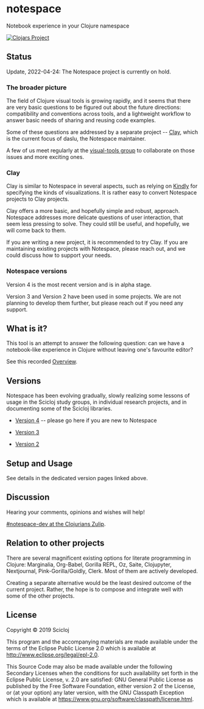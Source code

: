 # notespace

Notebook experience in your Clojure namespace

[![Clojars Project](https://img.shields.io/clojars/v/scicloj/notespace.svg)](https://clojars.org/scicloj/notespace)

## Status

Update, 2022-04-24: The Notespace project is currently on hold.

### The broader picture

The field of Clojure visual tools is growing rapidly, and it seems that there are very basic questions to be figured out about the future directions: compatibility and conventions across tools, and a lightweight workflow to answer basic needs of sharing and reusing code examples. 

Some of these questions are addressed by a separate project -- [Clay](https://github.com/scicloj/clay), which is the current focus of daslu, the Notespace maintainer.

A few of us meet regularly at the [visual-tools group](https://scicloj.github.io/docs/community/groups/visual-tools/) to collaborate on those issues and more exciting ones.

### Clay

Clay is similar to Notespace in several aspects, such as relying on [Kindly](https://github.com/scicloj/kindly) for specifying the kinds of visualizations. It is rather easy to convert Notespace projects to Clay projects.

Clay offers a more basic, and hopefully simple and robust, approach. Notespace addresses more delicate questions of user interaction, that seem less pressing to solve. They could still be useful, and hopefully, we will come back to them.

If you are writing a new project, it is recommended to try Clay. If you are maintaining existing projects with Notespace, please reach out, and we could discuss how to support your needs.

### Notespace versions

Version 4 is the most recent version and is in alpha stage.

Version 3 and Version 2 have been used in some projects. We are not planning to develop them further, but please reach out if you need any support.

## What is it?

This tool is an attempt to answer the following question: can we have a notebook-like experience in Clojure without leaving one's favourite editor?

See this recorded [Overview](https://www.youtube.com/watch?v=uICA2SDa-ws).

## Versions

Notespace has been evolving gradually, slowly realizing some lessons of usage in the Scicloj study groups, in individual research projects, and in documenting some of the Scicloj libraries.

* [Version 4](doc/v4.md) -- please go here if you are new to Notespace

* [Version 3](doc/v3.md)

* [Version 2](doc/v2.md)

## Setup and Usage

See details in the dedicated version pages linked above.

## Discussion

Hearing your comments, opinions and wishes will help!

[#notespace-dev at the Clojurians Zulip](https://clojurians.zulipchat.com/#narrow/stream/224153-notespace-dev).

## Relation to other projects

There are several magnificent existing options for literate programming in Clojure: Marginalia, Org-Babel, Gorilla REPL, Oz, Saite, Clojupyter, Nextjournal, Pink-Gorilla/Goldly, Clerk. Most of them are actively developed.

Creating a separate alternative would be the least desired outcome of the current project. Rather, the hope is to compose and integrate well with some of the other projects. 

## License

Copyright © 2019 Scicloj

This program and the accompanying materials are made available under the
terms of the Eclipse Public License 2.0 which is available at
http://www.eclipse.org/legal/epl-2.0.

This Source Code may also be made available under the following Secondary
Licenses when the conditions for such availability set forth in the Eclipse
Public License, v. 2.0 are satisfied: GNU General Public License as published by
the Free Software Foundation, either version 2 of the License, or (at your
option) any later version, with the GNU Classpath Exception which is available
at https://www.gnu.org/software/classpath/license.html.
